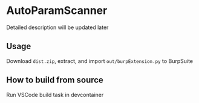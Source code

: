 # AutoParamScanner

Detailed description will be updated later

## Usage

Download `dist.zip`, extract, and import `out/burpExtension.py` to BurpSuite

## How to build from source

Run VSCode build task in devcontainer
